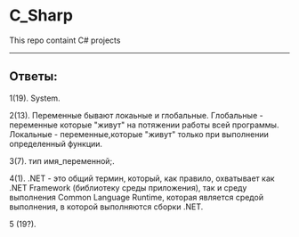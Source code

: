 # C_Sharp
This repo containt C# projects
__________________________________________________________________________________________________________________________________________
<h2>Ответы:</h2>
<p>1(19). System.
<p>2(13). Переменные бывают локаьные и глобальные. Глобальные - переменные которые "живут" на потяжении работы всей программы. Локальные - переменные,которые "живут" только при выполнении определенный функции.
<p>3(7). тип имя_переменной;.
<p>4(1). .NET - это общий термин, который, как правило, охватывает как .NET Framework (библиотеку среды приложения), так и среду выполнения Common Language Runtime, которая является средой выполнения, в которой выполняются сборки .NET.
<p>5 (19?). 
